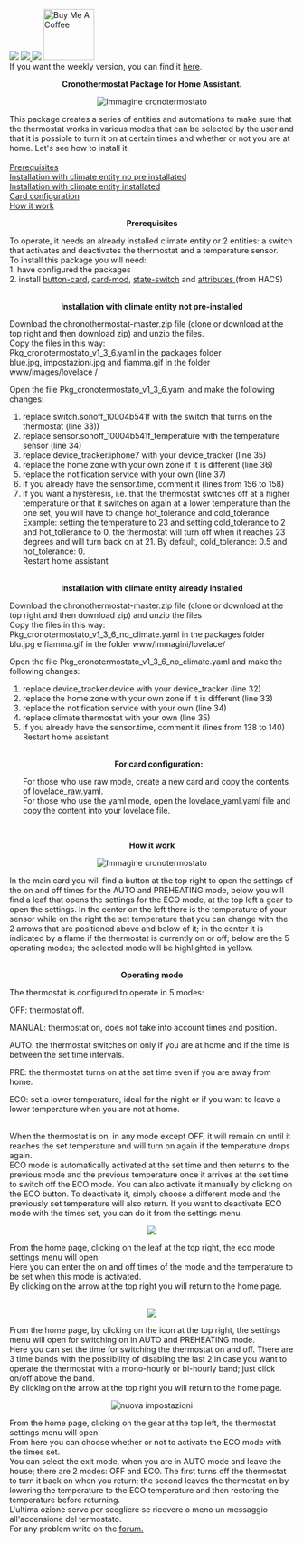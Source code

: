 <img src="https://img.shields.io/badge/Version-1.3.6-green">  <a href="https://forum.hassiohelp.eu/d/503-package-cronotermostato"><img src="https://img.shields.io/badge/Forum-hassiohelp-blue"> </a>
<img src="https://img.shields.io/badge/Update-yes-orange"> <a href="https://www.buymeacoffee.com/mariocandida80"><img src="https://cdn.buymeacoffee.com/buttons/default-orange.png" width="90" alt="Buy Me A Coffee"> </a>
<br> 
If you want the weekly version, you can find it  <a href="https://github.com/mariocandida80/addon_settimanale">here</a>.

<p align="center"/> <b>Cronothermostat Package for Home Assistant.</b> <br> </p>

<p align="center"/><img src="https://github.com/mariocandida80/cronotermostato/blob/master/esempi/principale.png" alt="Immagine cronotermostato"></p>
This package creates a series of entities and automations to make sure that the thermostat works in various modes that can be selected by the user and that it is possible to turn it on at certain times and whether or not you are at home.
Let's see how to install it. <br>
<br>
<a href="#Prerequisiti">Prerequisites</a><br>
<a href=“#Installazione1">Installation with climate entity no pre installated</a><br>
<a href="#Installazione2">Installation with climate entity installated</a><br>
<a href=“#Confcard">Card configuration</a><br>
<a href=“#Funzionamento">How it work</a><br>
<a name="Prerequisiti"><p align="center"/> <b>Prerequisites</b> <br> </p>
To operate, it needs an already installed climate entity or 2 entities: a switch that activates and deactivates the thermostat and a temperature sensor. <br>
To install this package you will need:<br>
1. have configured the packages <br>
2. install  <a href="https://github.com/custom-cards/button-card">button-card</a>, <a href="https://github.com/thomasloven/lovelace-card-mod"> card-mod</a>,  <a href="https://github.com/thomasloven/lovelace-state-switch">state-switch</a> and <a href="https://github.com/pilotak/homeassistant-attributes"> attributes </a> (from HACS)<br><br>

<a name="Installazione1"><p align="center"/><p align="center"/> <b>Installation with climate entity not pre-installed</b> <br> </p>
Download the chronothermostat-master.zip file (clone or download at the top right and then download zip) and unzip the files. <br>
Copy the files in this way:<br>
Pkg_cronotermostato_v1_3_6.yaml in the packages folder<br>
blue.jpg, impostazioni.jpg and fiamma.gif in the folder www/images/lovelace /<br>

Open the file Pkg_cronotermostato_v1_3_6.yaml and make the following changes:<br>
1. replace switch.sonoff_10004b541f with the switch that turns on the thermostat (line 33))<br>
2. replace sensor.sonoff_10004b541f_temperature with the temperature sensor (line 34)<br>
3. replace device_tracker.iphone7 with your device_tracker (line 35)<br>
4. replace the home zone with your own zone if it is different (line 36)<br>
5. replace the notification service with your own (line 37)<br>
6. if you already have the sensor.time, comment it (lines from 156 to 158)<br>
7. if you want a hysteresis, i.e. that the thermostat switches off at a higher temperature or that it switches on again at a lower temperature than the one set, you will have to change hot_tolerance and cold_tolerance. Example: setting the temperature to 23 and setting cold_tolerance to 2 and hot_tollerance to 0, the thermostat will turn off when it reaches 23 degrees and will turn back on at 21. By default, cold_tolerance: 0.5 and hot_tolerance: 0.<br>
Restart home assistant<br><br>

<a name="Installazione2"><p align="center"/> <b>Installation with climate entity already installed</b> <br> </p>
Download the chronothermostat-master.zip file (clone or download at the top right and then download zip) and unzip the files<br>
Copy the files in this way:<br>
Pkg_cronotermostato_v1_3_6_no_climate.yaml in the packages folder <br>
blu.jpg e fiamma.gif in the folder  www/immagini/lovelace/<br>

Open the file Pkg_cronotermostato_v1_3_6_no_climate.yaml and make the following changes:<br>
1. replace device_tracker.device with your device_tracker (line 32)<br>
2. replace the home zone with your own zone if it is different (line 33)<br>
3. replace the notification service with your own (line 34)<br>
4. replace climate thermostat with your own (line 35)<br>
5. if you already have the sensor.time, comment it (lines from 138 to 140)<br>
Restart home assistant<br><br>
<a name="Confcard"><p align="center"/> <b>For card configuration:</b><br> </p>
For those who use raw mode, create a new card and copy the contents of lovelace_raw.yaml.<br>
For those who use the yaml mode, open the lovelace_yaml.yaml file and copy the content into your lovelace file.<br>
<br>
<a name="Funzionamento"><p align="center"/> <b>How it work</b><br> </p>
<p align="center"/><img src="https://github.com/mariocandida80/cronotermostato/blob/master/esempi/principale.png" alt="Immagine cronotermostato"></p>
In the main card you will find a button at the top right to open the settings of the on and off times for the AUTO and PREHEATING mode, below you will find a leaf that opens the settings for the ECO mode, at the top left a gear to open the settings. In the center on the left there is the temperature of your sensor while on the right the set temperature that you can change with the 2 arrows that are positioned above and below of it; in the center it is indicated by a flame if the thermostat is currently on or off; below are the 5 operating modes; the selected mode will be highlighted in yellow.<br><br>
<p align="center"/> <b>Operating mode</b><br> </p>
The thermostat is configured to operate in 5 modes:<br>

OFF: thermostat off.<br>

MANUAL: thermostat on, does not take into account times and position.<br>

AUTO:  the thermostat switches on only if you are at home and if the time is between the set time intervals.<br>

PRE: the thermostat turns on at the set time even if you are away from home.<br>

ECO:  set a lower temperature, ideal for the night or if you want to leave a lower temperature when you are not at home.<br><br>

When the thermostat is on, in any mode except OFF, it will remain on until it reaches the set temperature and will turn on again if the temperature drops again.<br>
ECO mode is automatically activated at the set time and then returns to the previous mode and the previous temperature once it arrives at the set time to switch off the ECO mode. You can also activate it manually by clicking on the ECO button. To deactivate it, simply choose a different mode and the previously set temperature will also return. If you want to deactivate ECO mode with the times set, you can do it from the settings menu.<br>
<p align="center"/><img src="https://github.com/mariocandida80/cronotermostato/blob/master/esempi/eco.png"> </p>
From the home page, clicking on the leaf at the top right, the eco mode settings menu will open.<br>
Here you can enter the on and off times of the mode and the temperature to be set when this mode is activated.<br>
By clicking on the arrow at the top right you will return to the home page.<br><br>
<p align="center"/><img src="https://github.com/mariocandida80/cronotermostato/blob/master/esempi/orari.png"> </p>
From the home page, by clicking on the icon at the top right, the settings menu will open for switching on in AUTO and PREHEATING mode.<br>
Here you can set the time for switching the thermostat on and off. There are 3 time bands with the possibility of disabling the last 2 in case you want to operate the thermostat with a mono-hourly or bi-hourly band; just click on/off above the band.<br>
By clicking on the arrow at the top right you will return to the home page.<br>
<p align="center"/><img src="https://github.com/mariocandida80/cronotermostato/blob/master/esempi/nuova_impostazioni.png" alt="nuova impostazioni"></p>
From the home page, clicking on the gear at the top left, the thermostat settings menu will open.<br>
From here you can choose whether or not to activate the ECO mode with the times set.<br>
You can select the exit mode, when you are in AUTO mode and leave the house; there are 2 modes: OFF and ECO. The first turns off the thermostat to turn it back on when you return; the second leaves the thermostat on by lowering the temperature to the ECO temperature and then restoring the temperature before returning.<br>
L'ultima ozione serve per scegliere se ricevere o meno un messaggio all'accensione del termostato. <br>
For any problem write on the <a href="https://forum.hassiohelp.eu/showthread.php?tid=503">forum.</a><br>
